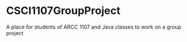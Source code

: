 # CSCI1107GroupProject
A place for students of ARCC 1107 and Java classes to work on a group project
